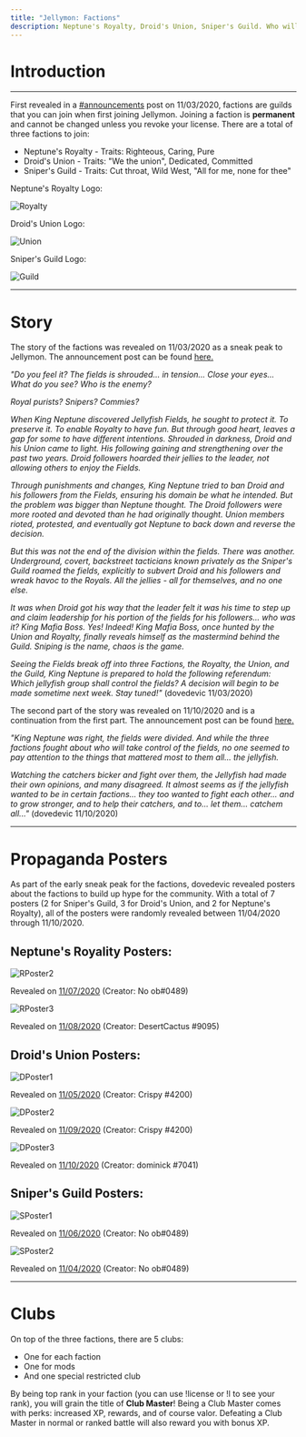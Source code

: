 ```yaml
---
title: "Jellymon: Factions"
description: Neptune's Royalty, Droid's Union, Sniper's Guild. Who will you join?
---
```


# Introduction
***
First revealed in a [#announcements](https://discord.com/channels/384811165949231104/476854142846107668/773275297289994250) post on 11/03/2020, factions are guilds that you can join when first joining Jellymon. Joining a faction is **permanent** and cannot be changed unless you revoke your license. There are a total of three factions to join:

* Neptune's Royalty - Traits: Righteous, Caring, Pure
* Droid's Union - Traits: "We the union", Dedicated, Committed
* Sniper's Guild - Traits: Cut throat, Wild West, "All for me, none for thee"

Neptune's Royalty Logo:

![Royalty](https://raw.githubusercontent.com/nwunderly/bikinibottomdiscord-dev/master/assets/Factions/neptunes_royalty.png)

Droid's Union Logo:

![Union](https://raw.githubusercontent.com/nwunderly/bikinibottomdiscord-dev/master/assets/Factions/droids_union.png)

Sniper's Guild Logo:

![Guild](https://raw.githubusercontent.com/nwunderly/bikinibottomdiscord-dev/master/assets/Factions/snipers_guild.png)
***
# Story

The story of the factions was revealed on 11/03/2020 as a sneak peak to Jellymon. The announcement post can be found [here.](https://discord.com/channels/384811165949231104/476854142846107668/773275297289994250)

_"Do you feel it? The fields is shrouded... in tension... Close your eyes... What do you see? Who is the enemy?_

_Royal purists? Snipers? Commies?_

_When King Neptune discovered Jellyfish Fields, he sought to protect it. To preserve it. To enable Royalty to have fun. But through good heart, leaves a gap for some to have different intentions. Shrouded in darkness, Droid and his Union came to light. His following gaining and strengthening over the past two years. Droid followers hoarded their jellies to the leader, not allowing others to enjoy the Fields._

_Through punishments and changes, King Neptune tried to ban Droid and his followers from the Fields, ensuring his domain be what he intended. But the problem was bigger than Neptune thought. The Droid followers were more rooted and devoted than he had originally thought. Union members rioted, protested, and eventually got Neptune to back down and reverse the decision._

_But this was not the end of the division within the fields. There was another. Underground, covert, backstreet tacticians known privately as the Sniper's Guild roamed the fields, explicitly to subvert Droid and his followers and wreak havoc to the Royals. All the jellies - all for themselves, and no one else._

_It was when Droid got his way that the leader felt it was his time to step up and claim leadership for his portion of the fields for his followers... who was it? King Mafia Boss. Yes! Indeed! King Mafia Boss, once hunted by the Union and Royalty, finally reveals himself as the mastermind behind the Guild. Sniping is the name, chaos is the game._

_Seeing the Fields break off into three Factions, the Royalty, the Union, and the Guild, King Neptune is prepared to hold the following referendum: Which jellyfish group shall control the fields? A decision will begin to be made sometime next week. Stay tuned!"_ (dovedevic 11/03/2020)

The second part of the story was revealed on 11/10/2020 and is a continuation from the first part. The announcement post can be found [here.](https://discord.com/channels/384811165949231104/476854142846107668/775873068173885460)

_"King Neptune was right, the fields were divided. And while the three factions fought about who will take control of the fields, no one seemed to pay attention to the things that mattered most to them all... the jellyfish._

_Watching the catchers bicker and fight over them, the Jellyfish had made their own opinions, and many disagreed. It almost seems as if the jellyfish wanted to be in certain factions... they too wanted to fight each other... and to grow stronger, and to help their catchers, and to... let them... catchem all..."_ (dovedevic 11/10/2020)
***
# Propaganda Posters

As part of the early sneak peak for the factions, dovedevic revealed posters about the factions to build up hype for the community. With a total of 7 posters (2 for Sniper's Guild, 3 for Droid's Union, and 2 for Neptune's Royalty), all of the posters were randomly revealed between 11/04/2020 through 11/10/2020.

## **Neptune's Royality Posters:**

![RPoster2](https://raw.githubusercontent.com/nwunderly/bikinibottomdiscord-dev/master/assets/Factions/Posters/neptunes_royalty_2.jpg)

Revealed on [11/07/2020](https://discord.com/channels/384811165949231104/476854142846107668/774839327934251008) (Creator: No ob#0489)

![RPoster3](https://raw.githubusercontent.com/nwunderly/bikinibottomdiscord-dev/master/assets/Factions/Posters/neptunes_royalty_3.png)

Revealed on [11/08/2020](https://discord.com/channels/384811165949231104/476854142846107668/775084289829109791) (Creator: DesertCactus
#9095)

## **Droid's Union Posters:**

![DPoster1](https://raw.githubusercontent.com/nwunderly/bikinibottomdiscord-dev/master/assets/Factions/Posters/droids_union_1.png)

Revealed on [11/05/2020](https://discord.com/channels/384811165949231104/476854142846107668/774000427158077460) (Creator: Crispy
#4200)

![DPoster2](https://raw.githubusercontent.com/nwunderly/bikinibottomdiscord-dev/master/assets/Factions/Posters/droids_union_2.png)

Revealed on [11/09/2020](https://discord.com/channels/384811165949231104/476854142846107668/775445556843511849) (Creator: Crispy
#4200)

![DPoster3](https://raw.githubusercontent.com/nwunderly/bikinibottomdiscord-dev/master/assets/Factions/Posters/droids_union_3.jpg)

Revealed on [11/10/2020](https://discord.com/channels/384811165949231104/476854142846107668/775816136930885633) (Creator: dominick
#7041)

## **Sniper's Guild Posters:**

![SPoster1](https://raw.githubusercontent.com/nwunderly/bikinibottomdiscord-dev/master/assets/Factions/Posters/snipers_guild_1.jpg)

Revealed on [11/06/2020](https://discord.com/channels/384811165949231104/476854142846107668/774361349307629589) (Creator: No ob#0489)


![SPoster2](https://raw.githubusercontent.com/nwunderly/bikinibottomdiscord-dev/master/assets/Factions/Posters/snipers_guild_2.jpg)

Revealed on [11/04/2020](https://discord.com/channels/384811165949231104/476854142846107668/773637996947046440) (Creator: No ob#0489)
***
# Clubs

On top of the three factions, there are 5 clubs:
* One for each faction
* One for mods
* And one special restricted club

By being top rank in your faction (you can use !license or !l to see your rank), you will grain the title of **Club Master**! Being a Club Master comes with perks: increased XP, rewards, and of course valor. Defeating a Club Master in normal or ranked battle will also reward you with bonus XP.